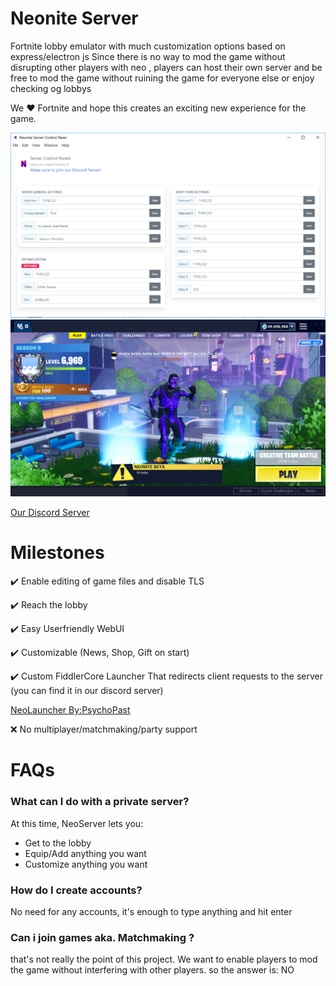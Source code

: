 # Neonite Server
Fortnite lobby emulator with much customization options based on express/electron js
Since there is no way to mod the game without disrupting other players with neo , players can host their own server and be free to mod the game without ruining the game for everyone else or enjoy checking og lobbys

We ❤️ Fortnite and hope this creates an exciting new experience for the game.

![Server screenshot](/docs/screenshot.png)
![Lobby screenshot](/docs/Version9_10.png)

[Our Discord Server](https://discord.gg/PQESqex)
# Milestones
✔️ Enable editing of game files and disable TLS

✔️ Reach the lobby

✔️ Easy Userfriendly WebUI

✔️ Customizable (News, Shop, Gift on start)

✔️ Custom FiddlerCore Launcher That redirects client requests to the server (you can find it in our discord server)

[NeoLauncher By:PsychoPast](https://github.com/PsychoPast/NeoniteLauncher)

❌ No multiplayer/matchmaking/party support

# FAQs
### What can I do with a private server?
At this time, NeoServer lets you:
* Get to the lobby
* Equip/Add anything you want
* Customize anything you want

### How do I create accounts?
No need for any accounts, it's enough to type anything and hit enter 

### Can i join games aka. Matchmaking ?
that's not really the point of this project. We want to enable players to mod the game without interfering with other players. so the answer is: NO
